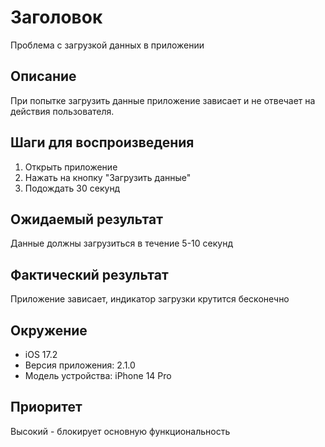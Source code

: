 # Заголовок
Проблема с загрузкой данных в приложении

## Описание
При попытке загрузить данные приложение зависает и не отвечает на действия пользователя.

## Шаги для воспроизведения
1. Открыть приложение
2. Нажать на кнопку "Загрузить данные"
3. Подождать 30 секунд

## Ожидаемый результат
Данные должны загрузиться в течение 5-10 секунд

## Фактический результат
Приложение зависает, индикатор загрузки крутится бесконечно

## Окружение
- iOS 17.2
- Версия приложения: 2.1.0
- Модель устройства: iPhone 14 Pro

## Приоритет
Высокий - блокирует основную функциональность